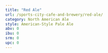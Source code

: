 ```yaml
---
title: "Red Ale"
url: /sports-city-cafe-and-brewery/red-ale/
category: North American Ale
style: American-Style Pale Ale
abv: 0
ibu: 0
srm: 0
upc: 0
---
```


